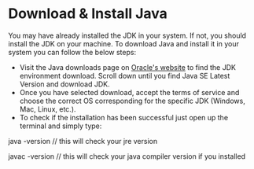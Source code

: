 # Download & Install Java
 
You may have already installed the JDK in your system.  If not, you should install the JDK on your machine. 
To download Java and install it in your system you can follow the below steps:

- Visit the Java downloads page on [Oracle's website](http://www.oracle.com/technetwork/java/javase/downloads/index.html) to find the JDK environment download. Scroll down until you find Java SE Latest Version and download JDK.
- Once you have selected download, accept the terms of service and choose the correct OS corresponding for the specific JDK (Windows, Mac, Linux, etc.).
- To check if the installation has been successful just open up the terminal and simply type:

java -version // this will check your jre version

javac -version // this will check your java compiler version if you installed
